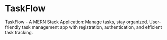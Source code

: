 # TaskFlow
TaskFlow - A MERN Stack Application: Manage tasks, stay organized. User-friendly task management app with registration, authentication, and efficient task tracking.
